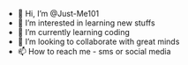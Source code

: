 - 👋 Hi, I’m @Just-Me101
- 👀 I’m interested in learning new stuffs
- 🌱 I’m currently learning coding
- 💞️ I’m looking to collaborate with great minds
- 📫 How to reach me - sms or social media
